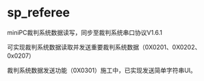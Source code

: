 # sp_referee
miniPC裁判系统数据读写，同步至裁判系统串口协议V1.6.1

可实现裁判系统数据读取并发送重要裁判系统数据（0X0201、0X0202、0x0207）

裁判系统数据发送功能（0X0301）施工中，已实现发送简单字符串UI。
